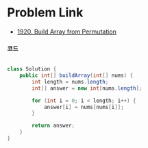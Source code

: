 # Problem Link

- [1920. Build Array from Permutation](https://leetcode.com/problems/build-array-from-permutation/)


#### 코드

```java

class Solution {
    public int[] buildArray(int[] nums) {
        int length = nums.length;
        int[] answer = new int[nums.length];

        for (int i = 0; i < length; i++) {
            answer[i] = nums[nums[i]];
        }

        return answer;
    }
}

```
